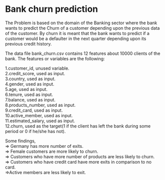# Bank churn prediction

The Problem is based on the domain of the Banking sector where the bank wants to predict the Churn of a customer depending upon the previous data of the customer. By churn it is meant that the bank wants to predict if a customer would be a defaulter in the next quarter depending upon its previous credit history.


The data file bank_churn.csv contains 12 features about 10000 clients of the bank.
The features or variables are the following:

  1.customer_id, unused variable.<br>
  2.credit_score, used as input.<br>
  3.country, used as input.<br>
  4.gender, used as input.<br>
  5.age, used as input.<br>
  6.tenure, used as input.<br>
  7.balance, used as input.<br>
  8.products_number, used as input.<br>
  9.credit_card, used as input.<br>
  10.active_member, used as input.<br>
  11.estimated_salary, used as input.<br>
  12.churn, used as the target(1 if the client has left the bank during some period or 0 if he/she has not).<br>
  
Some findings,<br>
  => Germany has more number of exits.<br>
  => Female customers are more likely to churn.<br>
  => Customers who have more number of products are less likely to churn.<br>
  => Customers who have credit card have more exits in comparison to no card.<br>
  =>Active members are less likely to exit.
